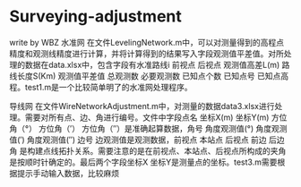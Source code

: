 # Surveying-adjustment
write by WBZ
水准网
在文件LevelingNetwork.m中，可以对测量得到的高程点精度和观测线精度进行计算，并将计算得到的结果写入字段观测值平差值。对所处理的数据在data.xlsx中，包含字段有水准路线i	 前视点	后视点	观测值高差L(m)	路线长度S(Km)	观测值平差值	总观测数	必要观测数	已知点个数	已知点号	已知点高程。test1.m是一个比较简单明了的水准网处理程序。

导线网
在文件WireNetworkAdjustment.m中，对测量的数据data3.xlsx进行处理。需要对所有点、边、角进行编号。文件中字段点名	坐标X(m)	坐标Y(m)	方位角（°）	方位角（′）	方位角（″）是准确起算数据，角号	角度观测值(°)	角度观测值(′)	角度观测值(″)	边号	边观测值是观测数据，前视点	本站点	后视点	前边	后边	角
是构建点线拓扑关系。需要注意的是在前视点、本站点、后视点所构成的夹角是按顺时针确定的。最后两个字段坐标X	坐标Y是测量点的坐标。test3.m需要根据提示手动输入数据，比较麻烦
